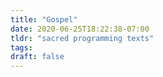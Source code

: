 ```yaml
---
title: "Gospel"
date: 2020-06-25T18:22:38-07:00
tldr: "sacred programming texts"
tags:
draft: false
---
```


